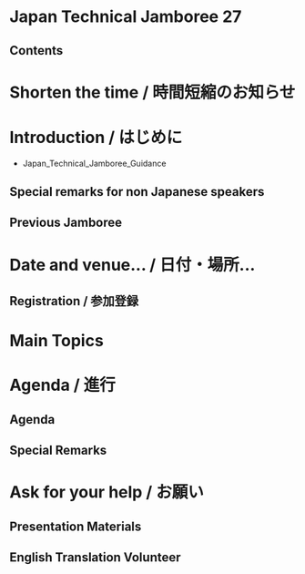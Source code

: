 # Japan Technical Jamboree 27
## Contents
# Shorten the time / 時間短縮のお知らせ
# Introduction / はじめに
* Japan_Technical_Jamboree_Guidance
## Special remarks for non Japanese speakers
## Previous Jamboree
# Date and venue... / 日付・場所...
## Registration / 参加登録
# Main Topics
# Agenda / 進行
## Agenda
## Special Remarks
# Ask for your help / お願い
## Presentation Materials
## English Translation Volunteer
